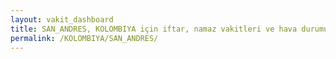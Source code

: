 ```yaml
---
layout: vakit_dashboard
title: SAN_ANDRES, KOLOMBIYA için iftar, namaz vakitleri ve hava durumu - ilçe/eyalet seç
permalink: /KOLOMBIYA/SAN_ANDRES/
---
```


<script type="text/javascript">
  var GLOBAL_COUNTRY = 'KOLOMBIYA';
  var GLOBAL_CITY = 'SAN_ANDRES';
  var GLOBAL_STATE = '';
  var lat = 72;
  var lon = 21;
</script>
